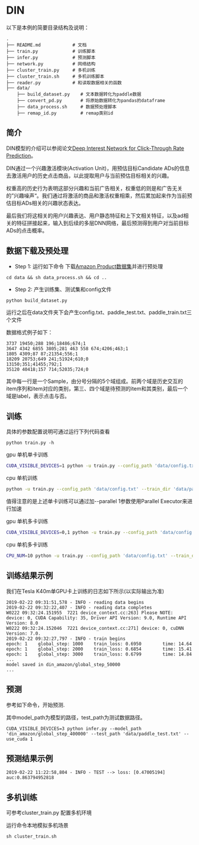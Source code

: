 # DIN

以下是本例的简要目录结构及说明：

```text
.
├── README.md            # 文档
├── train.py             # 训练脚本
├── infer.py             # 预测脚本
├── network.py           # 网络结构
├── cluster_train.py     # 多机训练
├── cluster_train.sh     # 多机训练脚本
├── reader.py            # 和读取数据相关的函数
├── data/
    ├── build_dataset.py    # 文本数据转化为paddle数据
    ├── convert_pd.py       # 将原始数据转化为pandas的dataframe
    ├── data_process.sh     # 数据预处理脚本
    ├── remap_id.py         # remap类别id

```

## 简介

DIN模型的介绍可以参阅论文[Deep Interest Network for Click-Through Rate Prediction](https://arxiv.org/abs/1706.06978)。

DIN通过一个兴趣激活模块(Activation Unit)，用预估目标Candidate ADs的信息去激活用户的历史点击商品，以此提取用户与当前预估目标相关的兴趣。

权重高的历史行为表明这部分兴趣和当前广告相关，权重低的则是和广告无关的”兴趣噪声“。我们通过将激活的商品和激活权重相乘，然后累加起来作为当前预估目标ADs相关的兴趣状态表达。

最后我们将这相关的用户兴趣表达、用户静态特征和上下文相关特征，以及ad相关的特征拼接起来，输入到后续的多层DNN网络，最后预测得到用户对当前目标ADs的点击概率。


## 数据下载及预处理

* Step 1: 运行如下命令 下载[Amazon Product数据集](http://jmcauley.ucsd.edu/data/amazon/)并进行预处理
```
cd data && sh data_process.sh && cd ..
```

* Step 2: 产生训练集、测试集和config文件
```
python build_dataset.py
```
运行之后在data文件夹下会产生config.txt、paddle_test.txt、paddle_train.txt三个文件

数据格式例子如下：
```
3737 19450;288 196;18486;674;1
3647 4342 6855 3805;281 463 558 674;4206;463;1
1805 4309;87 87;21354;556;1
18209 20753;649 241;51924;610;0
13150;351;41455;792;1
35120 40418;157 714;52035;724;0
```

其中每一行是一个Sample，由分号分隔的5个域组成。前两个域是历史交互的item序列和item对应的类别，第三、四个域是待预测的item和其类别，最后一个域是label，表示点击与否。


## 训练

具体的参数配置说明可通过运行下列代码查看
```
python train.py -h
```

gpu 单机单卡训练
``` bash
CUDA_VISIBLE_DEVICES=1 python -u train.py --config_path 'data/config.txt' --train_dir 'data/paddle_train.txt' --batch_size 32 --epoch_num 100 --use_cuda 1 > log.txt 2>&1 &
```

cpu 单机训练
``` bash
python -u train.py --config_path 'data/config.txt' --train_dir 'data/paddle_train.txt' --batch_size 32 --epoch_num 100 --use_cuda 0 > log.txt 2>&1 &
```

值得注意的是上述单卡训练可以通过加--parallel 1参数使用Parallel Executor来进行加速

gpu 单机多卡训练
``` bash
CUDA_VISIBLE_DEVICES=0,1 python -u train.py --config_path 'data/config.txt' --train_dir 'data/paddle_train.txt' --batch_size 32 --epoch_num 100 --use_cuda 1 --parallel 1 --num_devices 2 > log.txt 2>&1 &
```

cpu 单机多卡训练
``` bash
CPU_NUM=10 python -u train.py --config_path 'data/config.txt' --train_dir 'data/paddle_train.txt' --batch_size 32 --epoch_num 100 --use_cuda 0 --parallel 1 --num_devices 10 > log.txt 2>&1 &
```


## 训练结果示例

我们在Tesla K40m单GPU卡上训练的日志如下所示(以实际输出为准)
```text
2019-02-22 09:31:51,578 - INFO - reading data begins
2019-02-22 09:32:22,407 - INFO - reading data completes
W0222 09:32:24.151955  7221 device_context.cc:263] Please NOTE: device: 0, CUDA Capability: 35, Driver API Version: 9.0, Runtime API Version: 8.0
W0222 09:32:24.152046  7221 device_context.cc:271] device: 0, cuDNN Version: 7.0.
2019-02-22 09:32:27,797 - INFO - train begins
epoch: 1    global_step: 1000    train_loss: 0.6950        time: 14.64
epoch: 1    global_step: 2000    train_loss: 0.6854        time: 15.41
epoch: 1    global_step: 3000    train_loss: 0.6799        time: 14.84
...
model saved in din_amazon/global_step_50000
...
```

## 预测
参考如下命令，开始预测.

其中model_path为模型的路径，test_path为测试数据路径。

```
CUDA_VISIBLE_DEVICES=3 python infer.py --model_path 'din_amazon/global_step_400000' --test_path 'data/paddle_test.txt' --use_cuda 1
```

## 预测结果示例
```text
2019-02-22 11:22:58,804 - INFO - TEST --> loss: [0.47005194] auc:0.863794952818
```


## 多机训练
可参考cluster_train.py 配置多机环境

运行命令本地模拟多机场景
```
sh cluster_train.sh
```
